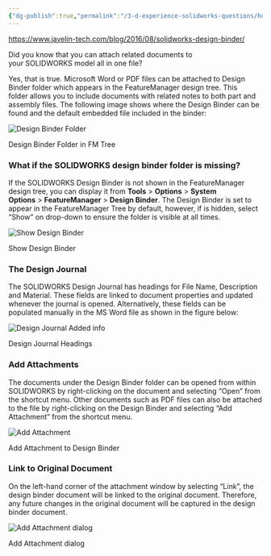 ```yaml
---
{"dg-publish":true,"permalink":"/3-d-experience-solidworks-questions/how-to-use-the-design-binder-to-attach-related-documents-to-your-parts-and-assemblies/","dgPassFrontmatter":true}
---
```


https://www.javelin-tech.com/blog/2016/08/solidworks-design-binder/

Did you know that you can attach related documents to your SOLIDWORKS model all in one file?

Yes, that is true. Microsoft Word or PDF files can be attached to Design Binder folder which appears in the FeatureManager design tree. This folder allows you to include documents with related notes to both part and assembly files. The following image shows where the Design Binder can be found and the default embedded file included in the binder:

![Design Binder Folder](https://www.javelin-tech.com/blog/wp-content/uploads/2016/07/Design-Binder-Folder.jpg)

Design Binder Folder in FM Tree

### What if the SOLIDWORKS design binder folder is missing?

If the SOLIDWORKS Design Binder is not shown in the FeatureManager design tree, you can display it from **Tools** > **Options** > **System Options** > **FeatureManager** > **Design Binder**. The Design Binder is set to appear in the FeatureManager Tree by default, however, if is hidden, select “Show” on drop-down to ensure the folder is visible at all times.

![Show Design Binder](https://www.javelin-tech.com/blog/wp-content/uploads/2016/07/Show-Design-Binder.jpg)

Show Design Binder

### The Design Journal

The SOLIDWORKS Design Journal has headings for File Name, Description and Material. These fields are linked to document properties and updated whenever the journal is opened. Alternatively, these fields can be populated manually in the MS Word file as shown in the figure below:

![Design Journal Added info](https://www.javelin-tech.com/blog/wp-content/uploads/2016/07/Design-Journal-Added-info.jpg)

Design Journal Headings

### Add Attachments

The documents under the Design Binder folder can be opened from within SOLIDWORKS by right-clicking on the document and selecting “Open” from the shortcut menu. Other documents such as PDF files can also be attached to the file by right-clicking on the Design Binder and selecting “Add Attachment” from the shortcut menu.

![Add Attachment](https://www.javelin-tech.com/blog/wp-content/uploads/2016/07/Add-Attachement.jpg)

Add Attachment to Design Binder

### Link to Original Document

On the left-hand corner of the attachment window by selecting “Link”, the design binder document will be linked to the original document. Therefore, any future changes in the original document will be captured in the design binder document.

![Add Attachment dialog](https://www.javelin-tech.com/blog/wp-content/uploads/2016/07/Attachment-window.jpg)

Add Attachment dialog
